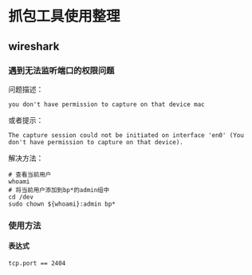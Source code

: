 # 抓包工具使用整理

## wireshark

### 遇到无法监听端口的权限问题

问题描述：

```
you don't have permission to capture on that device mac
```

或者提示：

```
The capture session could not be initiated on interface 'en0' (You don't have permission to capture on that device).
```

解决方法：

```
# 查看当前用户
whoami
# 将当前用户添加到bp*的admin组中
cd /dev
sudo chown ${whoami}:admin bp*
```

### 使用方法

#### 表达式

```
tcp.port == 2404
```


